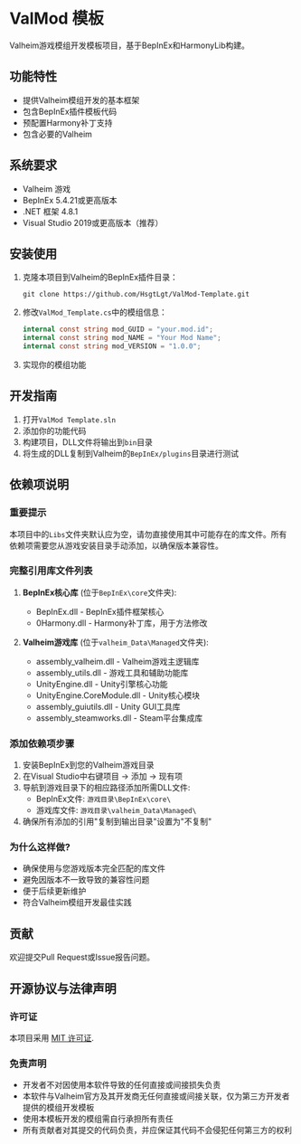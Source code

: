 # ValMod 模板

Valheim游戏模组开发模板项目，基于BepInEx和HarmonyLib构建。

## 功能特性
- 提供Valheim模组开发的基本框架
- 包含BepInEx插件模板代码
- 预配置Harmony补丁支持
- 包含必要的Valheim

## 系统要求
- Valheim 游戏
- BepInEx 5.4.21或更高版本
- .NET 框架 4.8.1
- Visual Studio 2019或更高版本（推荐）

## 安装使用
1. 克隆本项目到Valheim的BepInEx插件目录：
   ```
   git clone https://github.com/HsgtLgt/ValMod-Template.git
   ```
2. 修改`ValMod_Template.cs`中的模组信息：
   ```csharp
   internal const string mod_GUID = "your.mod.id";
   internal const string mod_NAME = "Your Mod Name"; 
   internal const string mod_VERSION = "1.0.0";
   ```
3. 实现你的模组功能

## 开发指南
1. 打开`ValMod Template.sln`
2. 添加你的功能代码
3. 构建项目，DLL文件将输出到`bin`目录
4. 将生成的DLL复制到Valheim的`BepInEx/plugins`目录进行测试

## 依赖项说明

### 重要提示
本项目中的`Libs`文件夹默认应为空，请勿直接使用其中可能存在的库文件。所有依赖项需要您从游戏安装目录手动添加，以确保版本兼容性。

### 完整引用库文件列表
1. **BepInEx核心库** (位于`BepInEx\core`文件夹):
   - BepInEx.dll - BepInEx插件框架核心
   - 0Harmony.dll - Harmony补丁库，用于方法修改

2. **Valheim游戏库** (位于`valheim_Data\Managed`文件夹):
   - assembly_valheim.dll - Valheim游戏主逻辑库
   - assembly_utils.dll - 游戏工具和辅助功能库
   - UnityEngine.dll - Unity引擎核心功能
   - UnityEngine.CoreModule.dll - Unity核心模块
   - assembly_guiutils.dll - Unity GUI工具库
   - assembly_steamworks.dll - Steam平台集成库

### 添加依赖项步骤
1. 安装BepInEx到您的Valheim游戏目录
2. 在Visual Studio中右键项目 → 添加 → 现有项
3. 导航到游戏目录下的相应路径添加所需DLL文件:
   - BepInEx文件: `游戏目录\BepInEx\core\`
   - 游戏库文件: `游戏目录\valheim_Data\Managed\`
4. 确保所有添加的引用"复制到输出目录"设置为"不复制"

### 为什么这样做?
- 确保使用与您游戏版本完全匹配的库文件
- 避免因版本不一致导致的兼容性问题
- 便于后续更新维护
- 符合Valheim模组开发最佳实践

## 贡献
欢迎提交Pull Request或Issue报告问题。

## 开源协议与法律声明

### 许可证
本项目采用 [MIT 许可证](LICENSE).

### 免责声明
- 开发者不对因使用本软件导致的任何直接或间接损失负责
- 本软件与Valheim官方及其开发商无任何直接或间接关联，仅为第三方开发者提供的模组开发模板
- 使用本模板开发的模组需自行承担所有责任
- 所有贡献者对其提交的代码负责，并应保证其代码不会侵犯任何第三方的权利